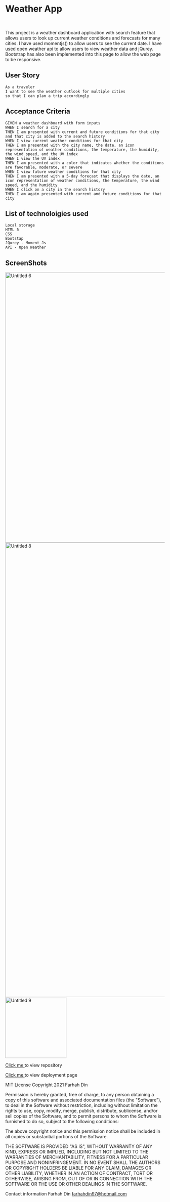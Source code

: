 
<h1>Weather App</h1>
<br>

This project is a weather dashboard application with search feature that allows users to look up current weather conditions and forecasts for many cities. I have used momentjs() to allow users to see the current date. I have used open weather api to allow users to view weather data and jQurey. Bootstrap has also been implemented into this page to allow the web page to be responsive. 



## User Story

```
As a traveler
I want to see the weather outlook for multiple cities
so that I can plan a trip accordingly

```

## Acceptance Criteria
```
GIVEN a weather dashboard with form inputs
WHEN I search for a city
THEN I am presented with current and future conditions for that city and that city is added to the search history
WHEN I view current weather conditions for that city
THEN I am presented with the city name, the date, an icon representation of weather conditions, the temperature, the humidity, the wind speed, and the UV index
WHEN I view the UV index
THEN I am presented with a color that indicates whether the conditions are favorable, moderate, or severe
WHEN I view future weather conditions for that city
THEN I am presented with a 5-day forecast that displays the date, an icon representation of weather conditions, the temperature, the wind speed, and the humidity
WHEN I click on a city in the search history
THEN I am again presented with current and future conditions for that city
```

## List of technoloigies used
```
Local storage
HTML 5
CSS
Bootstap
JQurey - Moment Js
API - Open Weather

```

## ScreenShots
<img width="855" alt="Untitled 6" src="https://user-images.githubusercontent.com/81389441/154729963-89d4d867-ae71-4254-b61c-086f44fe8a66.png">


<img width="1438" alt="Untitled 8" src="https://user-images.githubusercontent.com/81389441/154730204-cd1f67b5-e78a-4912-8189-8172d496fc48.png">


<img width="193" alt="Untitled 9" src="https://user-images.githubusercontent.com/81389441/154730402-e4d6ff8f-7a80-4df6-a9b3-44028e827f5c.png">


<a href= "https://github.com/farhahdin1997/weatherApp" >Click me </a> to view repository 

<a href= "https://farhahdin1997.github.io/weatherApp/ "> Click me </a> to view deployment page


MIT License
Copyright 2021 Farhah Din

Permission is hereby granted, free of charge, to any person obtaining a copy of this software and associated documentation files (the "Software"), to deal in the Software without restriction, including without limitation the rights to use, copy, modify, merge, publish, distribute, sublicense, and/or sell copies of the Software, and to permit persons to whom the Software is furnished to do so, subject to the following conditions:

The above copyright notice and this permission notice shall be included in all copies or substantial portions of the Software.

THE SOFTWARE IS PROVIDED "AS IS", WITHOUT WARRANTY OF ANY KIND, EXPRESS OR IMPLIED, INCLUDING BUT NOT LIMITED TO THE WARRANTIES OF MERCHANTABILITY, FITNESS FOR A PARTICULAR PURPOSE AND NONINFRINGEMENT. IN NO EVENT SHALL THE AUTHORS OR COPYRIGHT HOLDERS BE LIABLE FOR ANY CLAIM, DAMAGES OR OTHER LIABILITY, WHETHER IN AN ACTION OF CONTRACT, TORT OR OTHERWISE, ARISING FROM, OUT OF OR IN CONNECTION WITH THE SOFTWARE OR THE USE OR OTHER DEALINGS IN THE SOFTWARE.

Contact information 
Farhah Din
farhahdin97@hotmail.com
